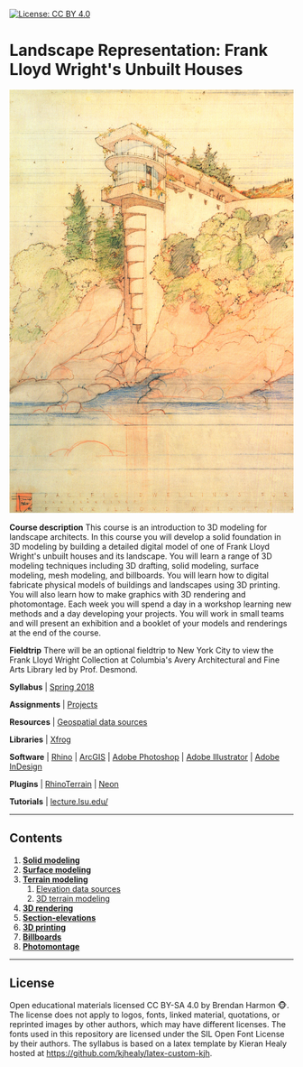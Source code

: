 [![License: CC BY 4.0](https://img.shields.io/badge/License-CC%20BY%204.0-lightgrey.svg)](https://creativecommons.org/licenses/by/4.0/)

# Landscape Representation: Frank Lloyd Wright's Unbuilt Houses

<p align="center"><img src="images/morris.jpg" height="750"></p>

**Course description**
This course is an introduction to 3D modeling for landscape architects.
In this course you will develop a solid foundation in 3D modeling
by building a detailed digital model of one of
Frank Lloyd Wright's unbuilt houses and its landscape.
You will learn a range of 3D modeling techniques including
3D drafting, solid modeling, surface modeling,  mesh modeling, and billboards.
You will learn how to digital fabricate physical models
of buildings and landscapes using 3D printing.
You will also learn how to make graphics with
3D rendering and photomontage.
Each week you will spend a day in a workshop
learning new methods
and a day developing your projects.
You will work in small teams and
will present an exhibition and a booklet of your
models and renderings at the end of the course.

**Fieldtrip**
There will be an optional fieldtrip to New York City
to view the Frank Lloyd Wright Collection
at Columbia's Avery Architectural and Fine Arts Library
led by Prof. Desmond.

**Syllabus** | [Spring 2018](syllabus-2018.pdf)

**Assignments** | [Projects](projects.md)

**Resources** | [Geospatial data sources](data.md)

**Libraries** | [Xfrog](http://xfrog.com/)

**Software** |
[Rhino](https://www.rhino3d.com/) |
[ArcGIS](http://www.rhinoterrain.com/) |
[Adobe Photoshop](http://www.adobe.com/products/photoshop.html) |
[Adobe Illustrator](http://www.adobe.com/products/illustrator.html) |
[Adobe InDesign](http://www.adobe.com/products/indesign.html)

**Plugins** |
[RhinoTerrain](http://www.rhinoterrain.com/en/home.html) |
[Neon](http://v5.rhino3d.com/group/neon)

**Tutorials** |
[lecture.lsu.edu/](https://lecture.lsu.edu/)

---
## Contents
1. [**Solid modeling**](solid-modeling.md)
2. [**Surface modeling**](surface-modeling.md)
3. [**Terrain modeling**](terrain-modeling.md)
    1. [Elevation data sources](terrain-modeling.md#elevation-data-sources)
    2. [3D terrain modeling](terrain-modeling.md#3d-terrain-modeling)
4. [**3D rendering**](3d-rendering.md)
5. [**Section-elevations**](section-elevations.md)
6. [**3D printing**](3d-printing.md)
7. [**Billboards**](billboards.md)
8. [**Photomontage**](photomontage.md)
---

## License
Open educational materials licensed CC BY-SA 4.0 by Brendan Harmon :monkey_face:. The license does not apply to logos, fonts, linked material, quotations, or reprinted images by other authors, which may have different licenses. The fonts used in this repository are licensed under the SIL Open Font License by their authors. The syllabus is based on a latex template by Kieran Healy hosted at https://github.com/kjhealy/latex-custom-kjh.
